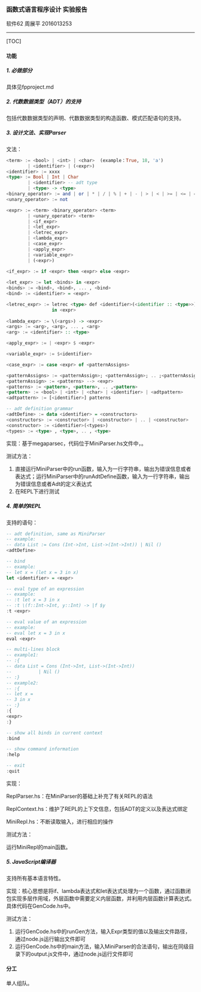 ### 函数式语言程序设计 实验报告

软件62 周展平 2016013253

------

[TOC]

#### 功能

##### 1. 必做部分

具体见fpproject.md



##### 2. 代数数据类型（ADT）的支持

包括代数数据类型的声明、代数数据类型的构造函数、模式匹配语句的支持。



##### 3. 设计文法、实现Parser

文法：

```haskell
<term> := <bool> | <int> | <char>  (example：True, 18, 'a')
		| <identifier> | (<expr>)
<identifier> := xxxx
<type> := Bool | Int | Char 
		| <identifier> -- adt type
		| <type> -> <type>
<binary_operator> := and | or | * | / | % | + | - | > | < | >= | <= | == | /=
<unary_operator> := not

<expr> := <term> <binary_operator> <term> 
		| <unary_operator> <term>
		| <if_expr>
		| <let_expr>
		| <letrec_expr>
		| <lambda_expr>
		| <case_expr>
		| <apply_expr>
		| <variable_expr>
		| (<expr>)
		
<if_expr> := if <expr> then <expr> else <expr>

<let_expr> := let <binds> in <expr>
<binds> := <bind>, <bind>, ... , <bind>
<bind> := <identifier> = <expr>

<letrec_expr> := letrec <type> def <identifier>(<identifier :: <type>>){<expr>}
				 in <expr>
				 
<lambda_expr> := \(<args>) -> <expr>
<args> := <arg>, <arg>, ... , <arg>
<arg> := <identifier> :: <type>

<apply_expr> := | <expr> $ <expr>

<variable_expr> := $<identifier>

<case_expr> := case <expr> of <patternAssigns>

<patternAssigns> := <patternAssign>; <patternAssign>; .. ;<patternAssign>
<patternAssign> := <patterns> --> <expr>
<patterns> := <pattern>, <pattern>, .. ,<pattern>
<pattern> := <bool> | <int> | <char> | <identifier> | <adtpattern>
<adtpattern> := [<identifier>] patterns

-- adt definition grammar
<adtDefine> := data <identifier> = <constructors>
<constructors> := <constructor> | <constructor> | .. | <constructor>
<constructor> := <identifier>(<types>)
<types> := <type> , <type>, .. , <type>
```

实现：基于megaparsec，代码位于MiniParser.hs文件中，。

测试方法：

1. 直接运行MiniParser中的run函数，输入为一行字符串，输出为错误信息或者表达式；运行MiniParser中的runAdtDefine函数，输入为一行字符串，输出为错误信息或者Adt的定义表达式
2. 在REPL下进行测试



##### 4. 简单的REPL

支持的语句：

```haskell
-- adt definition, same as MiniParser
-- example: 
-- data List := Cons (Int->Int, List->(Int->Int)) | Nil ()
<adtDefine>

-- bind
-- example:
-- let x = (let x = 3 in x)
let <identifier> = <expr>

-- eval type of an expression
-- example:
-- :t let x = 3 in x
-- :t \(f::Int->Int, y::Int) -> |f $y
:t <expr>

-- eval value of an expression
-- example:
-- eval let x = 3 in x
eval <expr>

-- multi-lines block
-- example1:
-- :{
-- data List = Cons (Int->Int, List->(Int->Int)) 
--			| Nil ()
-- :}
-- example2:
-- :{
-- let x = 
-- 3 in x			
-- :}
:{
<expr>
:}

-- show all binds in current context
:bind

-- show command information
:help

-- exit
:quit
```

实现：

ReplParser.hs：在MiniParser的基础上补充了有关REPL的语法

ReplContext.hs：维护了REPL的上下文信息，包括ADT的定义以及表达式绑定

MiniRepl.hs：不断读取输入，进行相应的操作

测试方法：

运行MiniRepl的main函数。



##### 5. JavaScript编译器

支持所有基本语言特性。

实现：核心思想是将if、lambda表达式和let表达式处理为一个函数，通过函数闭包实现多层作用域，外层函数中需要定义内层函数，并利用内层函数计算表达式。具体代码在GenCode.hs中。

测试方法：

1. 运行GenCode.hs中的runGen方法，输入Expr类型的值以及输出文件路径，通过node.js运行输出文件即可
2. 运行GenCode.hs中的main方法，输入MiniParser的合法语句，输出在同级目录下的output.js文件中，通过node.js运行文件即可



#### 分工

单人组队。